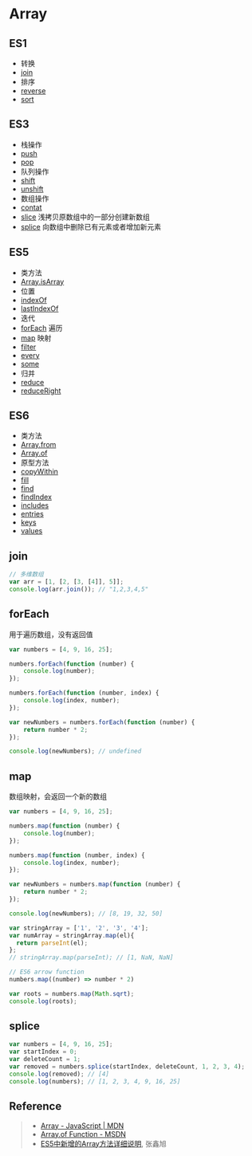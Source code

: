 # Array

## ES1
- 转换
 - [join](#reverse)
- 排序
 - [reverse](#reverse)
 - [sort](#sort)

## ES3
- 栈操作
 - [push](#push)
 - [pop](#pop)
- 队列操作
 - [shift](#shift)
 - [unshift](#unshift)
- 数组操作
 - [contat](#contat)
 - [slice](#slice) 浅拷贝原数组中的一部分创建新数组
 - [splice](#splice) 向数组中删除已有元素或者增加新元素

## ES5
- 类方法
 - [Array.isArray]()
- 位置
 - [indexOf](#indexOf)
 - [lastIndexOf](#lastIndexOf)
- 迭代
 - [forEach](#foreach) 遍历
 - [map](#map) 映射
 - [filter]()
 - [every]()
 - [some]()
- 归并
 - [reduce]()
 - [reduceRight]()

## ES6
- 类方法
 - [Array.from](#Array.from)
 - [Array.of](#Array.of)
- 原型方法
 - [copyWithin]()
 - [fill]()
 - [find]()
 - [findIndex]()
 - [includes]()
 - [entries]()
 - [keys]()
 - [values]()

## join
```javascript
// 多维数组
var arr = [1, [2, [3, [4]], 5]];
console.log(arr.join()); // "1,2,3,4,5"
```

## forEach
用于遍历数组，没有返回值
```javascript
var numbers = [4, 9, 16, 25];

numbers.forEach(function (number) {
	console.log(number);
});

numbers.forEach(function (number, index) {
	console.log(index, number);
});

var newNumbers = numbers.forEach(function (number) {
	return number * 2;
});

console.log(newNumbers); // undefined
```

## map
数组映射，会返回一个新的数组
```javascript
var numbers = [4, 9, 16, 25];

numbers.map(function (number) {
	console.log(number);
});

numbers.map(function (number, index) {
	console.log(index, number);
});

var newNumbers = numbers.map(function (number) {
	return number * 2;
});

console.log(newNumbers); // [8, 19, 32, 50]

var stringArray = ['1', '2', '3', '4'];
var numArray = stringArray.map(el){
  return parseInt(el);
};
// stringArray.map(parseInt); // [1, NaN, NaN]

// ES6 arrow function
numbers.map((number) => number * 2)

var roots = numbers.map(Math.sqrt);
console.log(roots);
```

## splice
```javascript
var numbers = [4, 9, 16, 25];
var startIndex = 0;
var deleteCount = 1;
var removed = numbers.splice(startIndex, deleteCount, 1, 2, 3, 4);
console.log(removed); // [4]
console.log(numbers); // [1, 2, 3, 4, 9, 16, 25]
```

## Reference
> - [Array - JavaScript | MDN](https://developer.mozilla.org/en-US/docs/Web/JavaScript/Reference/Global_Objects/Array)
> - [Array.of Function - MSDN](https://msdn.microsoft.com/en-us/library/dn858232(v=vs.94).aspx)
> - [ES5中新增的Array方法详细说明](http://www.zhangxinxu.com/wordpress/2013/04/es5新增数组方法/), 张鑫旭
